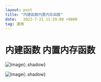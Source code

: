```yaml
---
layout: post
title: "内建函数内置内存函数"
date:   2022-7-21 11:29:08 +0800
tag: 通用
---
```


# 内建函数 内置内存函数





![Image](https://xusenfeng.github.io/myimages/2-5.jpg){:.shadow}

![Image](https://xusenfeng.github.io/myimages/2-6.jpg){:.shadow}



